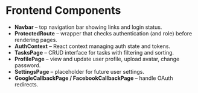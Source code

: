 # Frontend Components

- **Navbar** – top navigation bar showing links and login status.
- **ProtectedRoute** – wrapper that checks authentication (and role) before rendering pages.
- **AuthContext** – React context managing auth state and tokens.
- **TasksPage** – CRUD interface for tasks with filtering and sorting.
- **ProfilePage** – view and update user profile, upload avatar, change password.
- **SettingsPage** – placeholder for future user settings.
- **GoogleCallbackPage / FacebookCallbackPage** – handle OAuth redirects.
